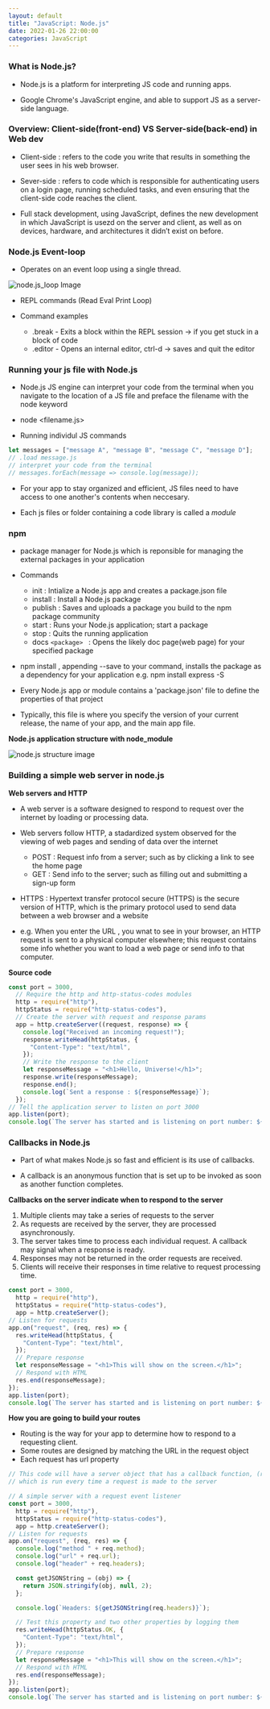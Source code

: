 ```yaml
---
layout: default
title: "JavaScript: Node.js"
date: 2022-01-26 22:00:00
categories: JavaScript
---
```


### What is Node.js?

- Node.js is a platform for interpreting JS code and running apps.

- Google Chrome's JavaScript engine, and able to support JS as a server-side language.

### Overview: Client-side(front-end) VS Server-side(back-end) in Web dev

- Client-side : refers to the code you write that results in something the user sees in his web browser.

- Sever-side : refers to code which is responsible for authenticating users on a login page, running scheduled tasks, and even ensuring that the client-side code reaches the client.

- Full stack development, using JavaScript, defines the new development in which JavaScript is usezd on the server and client, as well as on devices, hardware, and architectures it didn’t exist on before.

### Node.js Event-loop

- Operates on an event loop using a single thread.

![node.js_loop Image](https://github.com/Hyukjoo-Lee/Hyukjoo-Lee.github.io/blob/main/_posts/images/node.js_loop.png?raw=true "node.js_loop Image")

- REPL commands (Read Eval Print Loop)

- Command examples
  - .break - Exits a block within the REPL session &rarr; if you get stuck in a block of code
  - .editor - Opens an internal editor, ctrl-d &rarr; saves and quit the editor

### Running your js file with Node.js

- Node.js JS engine can interpret your code from the terminal when you navigate to the location of a JS file and preface the filename with the node keyword

- node <filename.js>

- Running individul JS commands

```javascript
let messages = ["message A", "message B", "message C", "message D"];
// .load message.js
// interpret your code from the terminal
// messages.forEach(message => console.log(message));
```

- For your app to stay organized and efficient, JS files need to have access to one another's contents when neccesary.

- Each js files or folder containing a code library is called a <em>module</em>

### npm

- package manager for Node.js which is reponsible for managing the external packages in your application

- Commands

  - init : Intialize a Node.js app and creates a package.json file
  - install : Install a Node.js package
  - publish : Saves and uploads a package you build to the npm package community
  - start : Runs your Node.js application; start a package
  - stop : Quits the running application
  - docs `<package> ` : Opens the likely doc page(web page) for your specified package

- npm install <package>, appending --save to your command, installs the package as a dependency for your application
  e.g. npm install express -S

- Every Node.js app or module contains a 'package.json' file to define the properties of that project

- Typically, this file is where you specify the version of your current release, the name of your app, and the main app file.

**Node.js application structure with node_module**

![node.js structure image](./images/node.jsstructure.png "node.js structure")

### Building a simple web server in node.js

**Web servers and HTTP**

- A web server is a software designed to respond to request over the internet by loading or processing data.

- Web servers follow HTTP, a stadardized system observed for the viewing of web pages and sending of data over the internet

  - POST : Request info from a server; such as by clicking a link to see the home page
  - GET : Send info to the server; such as filling out and submitting a sign-up form

- HTTPS : Hypertext transfer protocol secure (HTTPS) is the secure version of HTTP, which is the primary protocol used to send data between a web browser and a website

- e.g. When you enter the URL , you wnat to see in your browser, an HTTP request is sent to a physical computer elsewhere; this request contains some info whether you want to load a web page or send info to that computer.

**Source code**

```javascript
const port = 3000,
  // Require the http and http-status-codes modules
  http = require("http"),
  httpStatus = require("http-status-codes"),
  // Create the server with request and response params
  app = http.createServer((request, response) => {
    console.log("Received an incoming request!");
    response.writeHead(httpStatus, {
      "Content-Type": "text/html",
    });
    // Write the response to the client
    let responseMessage = "<h1>Hello, Universe!</h1>";
    response.write(responseMessage);
    response.end();
    console.log(`Sent a response : ${responseMessage}`);
  });
// Tell the application server to listen on port 3000
app.listen(port);
console.log(`The server has started and is listening on port number: ${port}`);
```

### Callbacks in Node.js

- Part of what makes Node.js so fast and efficient is its use of callbacks.

- A callback is an anonymous function that is set up to be invoked as soon as another function completes.

**Callbacks on the server indicate when to respond to the server**

1. Multiple clients may take a series of requests to the server
2. As requests are received by the server, they are processed asynchronously.
3. The server takes time to process each individual request. A callback may signal when a response is ready.
4. Responses may not be returned in the order requests are received.
5. Clients will receive their responses in time relative to request processing time.

```javascript
const port = 3000,
  http = require("http"),
  httpStatus = require("http-status-codes"),
  app = http.createServer();
// Listen for requests
app.on("request", (req, res) => {
  res.writeHead(httpStatus, {
    "Content-Type": "text/html",
  });
  // Prepare response
  let responseMessage = "<h1>This will show on the screen.</h1>";
  // Respond with HTML
  res.end(responseMessage);
});
app.listen(port);
console.log(`The server has started and is listening on port number: ${port}`);
```

**How you are going to build your routes**

- Routing is the way for your app to determine how to respond to a requesting client.
- Some routes are designed by matching the URL in the request object
- Each request has url property

```javascript
// This code will have a server object that has a callback function, (req,res) => {}
// which is run every time a request is made to the server

// A simple server with a request event listener
const port = 3000,
  http = require("http"),
  httpStatus = require("http-status-codes"),
  app = http.createServer();
// Listen for requests
app.on("request", (req, res) => {
  console.log("method " + req.method);
  console.log("url" + req.url);
  console.log("header" + req.headers);

  const getJSONString = (obj) => {
    return JSON.stringify(obj, null, 2);
  };

  console.log(`Headers: ${getJSONString(req.headers)}`);

  // Test this property and two other properties by logging them
  res.writeHead(httpStatus.OK, {
    "Content-Type": "text/html",
  });
  // Prepare response
  let responseMessage = "<h1>This will show on the screen.</h1>";
  // Respond with HTML
  res.end(responseMessage);
});
app.listen(port);
console.log(`The server has started and is listening on port number: ${port}`);
```
